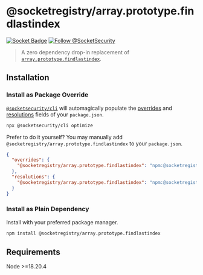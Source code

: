 # @socketregistry/array.prototype.findlastindex

[![Socket Badge](https://socket.dev/api/badge/npm/package/@socketregistry/array.prototype.findlastindex)](https://socket.dev/npm/package/@socketregistry/array.prototype.findlastindex)
[![Follow @SocketSecurity](https://img.shields.io/twitter/follow/SocketSecurity?style=social)](https://twitter.com/SocketSecurity)

> A zero dependency drop-in replacement of
> [`array.prototype.findlastindex`](https://www.npmjs.com/package/array.prototype.findlastindex).

## Installation

### Install as Package Override

[`@socketsecurity/cli`](https://www.npmjs.com/package/@socketsecurity/cli) will
automagically populate the
[overrides](https://docs.npmjs.com/cli/v9/configuring-npm/package-json#overrides)
and [resolutions](https://yarnpkg.com/configuration/manifest#resolutions) fields
of your `package.json`.

```sh
npx @socketsecurity/cli optimize
```

Prefer to do it yourself? You may manually add
`@socketregistry/array.prototype.findlastindex` to your `package.json`.

```json
{
  "overrides": {
    "@socketregistry/array.prototype.findlastindex": "npm:@socketregistry/array.prototype.findlastindex@^1"
  },
  "resolutions": {
    "@socketregistry/array.prototype.findlastindex": "npm:@socketregistry/array.prototype.findlastindex@^1"
  }
}
```

### Install as Plain Dependency

Install with your preferred package manager.

```sh
npm install @socketregistry/array.prototype.findlastindex
```

## Requirements

Node &gt;=18.20.4
